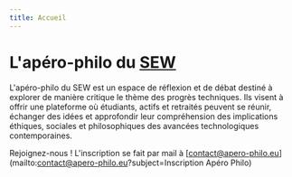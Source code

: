 ```yaml
---
title: Accueil
---
```

# L'apéro-philo du [SEW](https://www.sew-morlaix.com)

L'apéro-philo du SEW est un espace de réflexion et de débat destiné à explorer de manière critique le  thème des progrès techniques. Ils visent à offrir une plateforme où étudiants, actifs et retraités peuvent se réunir, échanger des idées et approfondir leur compréhension des implications éthiques,  sociales et philosophiques des avancées technologiques contemporaines.

Rejoignez-nous ! L'inscription se fait par mail à [contact@apero-philo.eu](mailto:contact@apero-philo.eu?subject=Inscription Apéro Philo)